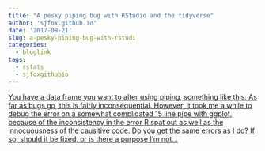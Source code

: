```yaml
---
title: "A pesky piping bug with RStudio and the tidyverse"
author: 'sjfox.github.io'
date: '2017-09-21'
slug: a-pesky-piping-bug-with-rstudi
categories:
  - bloglink
tags:
  - rstats
  - sjfoxgithubio
---
```


[You have a data frame you want to alter using piping, something like this. As far as bugs go, this is fairly inconsequential. However, it took me a while to debug the error on a somewhat complicated 15 line pipe with ggplot, because of the inconsistency in the error R spat out as well as the innocuousness of the causitive code. Do you get the same errors as I do? If so, should it be fixed, or is there a purpose I’m not...<click to read more>](https://sjfox.github.io/post/piping_bug/)

